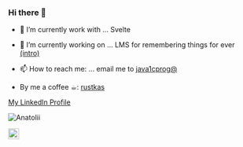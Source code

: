 ### Hi there 👋

<!--
![rustkas's github stats](https://github-readme-stats.vercel.app/api?username=rustkas&count_private=true&show_icons=true&theme=cobalt)

![Top Langs](https://github-readme-stats.vercel.app/api/top-langs/?username=rustkas&layout=compact)


**rustkas/rustkas** is a ✨ _special_ ✨ repository because its `README.md` (this file) appears on your GitHub profile.

Here are some ideas to get you started:

- 🔭 I’m currently working on ... LMS for remembering things for ever [intro](https://www.youtube.com/watch?v=1orVGnbSeyQ)
- 🔭 I’m currently working on ...
- 🌱 I’m currently learning ... Angular, Nextjs
- 👯 I’m looking to collaborate on ...
- 🤔 I’m looking for help with ...
- 💬 Ask me about ...
- 📫 How to reach me: ...
- 😄 Pronouns: ...
- ⚡ Fun fact: ...
-->

- 🌱 I’m currently work with ...  Svelte
- 🔭 I’m currently working on ... LMS for remembering things for ever [(intro)](https://www.youtube.com/watch?v=1orVGnbSeyQ)

- 📫 How to reach me: ... email me to [java1cprog@](mailto:java1cprog@yandex.ru)
- By me a coffee ☕︎: [rustkas](https://www.buymeacoffee.com/rustkas)

[My LinkedIn Profile](https://www.linkedin.com/in/anatolii-kosorukov-444a97109/)

<p align="left"> <img src="https://komarev.com/ghpvc/?username=rustkas&label=Views&color=green&style=plastic" alt="Anatolii" /> </p>

<a href="https://github.com/rustkas">
  <img align="left" alt="hasnen Github" width="22px" src="https://cdn.jsdelivr.net/npm/simple-icons@v3/icons/github.svg" />
<!--
**Languages and Tools:**  


<!--
<a href="https://github.com/">
  <img align="center" src="https://github-readme-stats.vercel.app/api/top-langs/?username=hasnentai&theme=light&hide_langs_below=1" />
</a>
<a href="https://github.com/hasnentai">
 <img align="center" src="https://github-readme-stats.vercel.app/api?username=hasnentai&show_icons=true&theme=light&line_height=27" alt="hasnentai's github stats"/>
</a>


<div align="center">

### Show some ❤️ by starring some of the repositories!

</div>
-->
